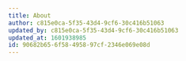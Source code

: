 ```yaml
---
title: About
author: c815e0ca-5f35-43d4-9cf6-30c416b51063
updated_by: c815e0ca-5f35-43d4-9cf6-30c416b51063
updated_at: 1601938985
id: 90682b65-6f58-4958-97cf-2346e069e08d
---
```


